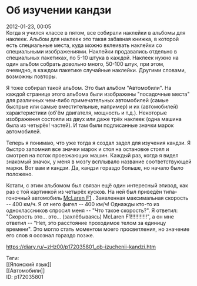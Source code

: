 Об изучении кандзи
===================

   
 2012-01-23, 00:05   
  Когда я учился классе в пятом, все собирали наклейки в альбомы для наклеек. Альбом для наклеек это такая забавная книжка, в которой есть специальные места, куда можно вклеивать наклейки со специальными изображениями. Наклейки продавались отдельно в специальных пакетиках, по 5-10 штука в каждой. Наклеек нужно на один альбом собрать довольно много, 50-100 штук, при этом, очевидно, в каждом пакетике случайные наклейки. Другими словами, возможны повторы.   
   
 Я тоже собирал такой альбом. Это был альбом "Автомобили". На каждой странице этого альбома были изображены "посадочные места" для различных чем-либо примечательных автомобилей (самые быстрые или самые вместительные, например) и их (автомобилей) характеристики (об'ём двигателя, мощность и т.д.). Некоторые изображения состояли из двух или даже трёх наклеек (одна машина была из четырёх! частей). И там были подписанные значки марок автомобилей.   
   
 Теперь я понимаю, что уже тогда я создал задел для изучения кандзи. Я быстро запомнил все значки марок и стоя на остановке стоял и смотрел на поток проезжающих машин. Каждый раз, когда я видел знакомый значок, у меня в мозгу всплывало название соответствующей марки. Вот вам и кандзи. Да, кандзи гораздо больше, но начало было положено.   
   
 Кстати, с этим альбомом был связан ещё один интересный эпизод, как раз с той картинкой из четырёх кусков. На ней был приведён типа-гоночный автомобиль  [McLaren F1](https://images.google.ru/search?tbm=isch&hl=ru&source=hp&q=mclaren+f1&gbv=2&oq=mclaren+f1)  . Заявленная максимальная скорость -- 400 км/ч. Я от него фигел -- 400 км/ч! Однажды кто-то из одноклассников спросил меня -- "Что такое скорость?". Я ответил: "Скорость это... это... (захлёбываясь) McLaren F1!!!!!!!!!!!", а он мне ответил -- "Нет, это расстояние проходимое телом за единицу времени". Это могло стать моментом моего просветления, но значение его слов я осознал гораздо позже.   
    
 <https://diary.ru/~zHz00/p172035801_ob-izuchenii-kandzi.htm>   
   
 Теги:   
 [[Японский язык]]   
 [[Автомобили]]   
 ID: p172035801